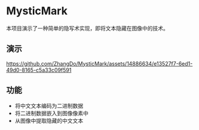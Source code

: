 # MysticMark
本项目演示了一种简单的隐写术实现，即将文本隐藏在图像中的技术。

## 演示
https://github.com/ZhangDo/MysticMark/assets/14886634/e13527f7-6ed1-49d0-8165-c5a33c09f591




## 功能

- 将中文文本编码为二进制数据
- 将二进制数据嵌入到图像像素中
- 从图像中提取隐藏的中文文本
